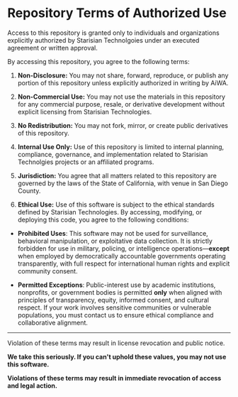 # Repository Terms of Authorized Use

Access to this repository is granted only to individuals and organizations explicitly authorized by Starisian Technolgoies under an executed agreement or written approval.

By accessing this repository, you agree to the following terms:

1. **Non-Disclosure:** You may not share, forward, reproduce, or publish any portion of this repository unless explicitly authorized in writing by AiWA.

2. **Non-Commercial Use:** You may not use the materials in this repository for any commercial purpose, resale, or derivative development without explicit licensing from Starisian Technologies.

3. **No Redistribution:** You may not fork, mirror, or create public derivatives of this repository.

4. **Internal Use Only:** Use of this repository is limited to internal planning, compliance, governance, and implementation related to Starisian Technolgies projects or an affiliated programs.

5. **Jurisdiction:** You agree that all matters related to this repository are governed by the laws of the State of California, with venue in San Diego County.
   
6. **Ethical Use:** Use of this software is subject to the ethical standards defined by Starisian Technologies. By accessing, modifying, or deploying this code, you agree to the following conditions:

- **Prohibited Uses**: This software may not be used for surveillance, behavioral manipulation, or exploitative data collection. It is strictly forbidden for use in military, policing, or intelligence operations—**except** when employed by democratically accountable governments operating transparently, with full respect for international human rights and explicit community consent.

- **Permitted Exceptions**: Public-interest use by academic institutions, nonprofits, or government bodies is permitted **only** when aligned with principles of transparency, equity, informed consent, and cultural respect. If your work involves sensitive communities or vulnerable populations, you must contact us to ensure ethical compliance and collaborative alignment.

---

Violation of these terms may result in license revocation and public notice.

**We take this seriously. If you can't uphold these values, you may not use this software.**

**Violations of these terms may result in immediate revocation of access and legal action.**
